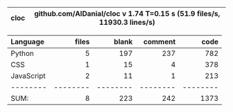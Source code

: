 cloc|github.com/AlDanial/cloc v 1.74  T=0.15 s (51.9 files/s, 11930.3 lines/s)
--- | ---

Language|files|blank|comment|code
:-------|-------:|-------:|-------:|-------:
Python|5|197|237|782
CSS|1|15|4|378
JavaScript|2|11|1|213
--------|--------|--------|--------|--------
SUM:|8|223|242|1373
